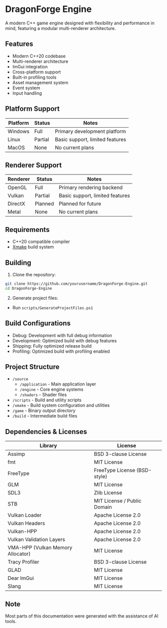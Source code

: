 # DragonForge Engine

A modern C++ game engine designed with flexibility and performance in mind, featuring a modular multi-renderer architecture.

## Features

- Modern C++20 codebase
- Multi-renderer architecture
- ImGui integration
- Cross-platform support
- Built-in profiling tools
- Asset management system
- Event system
- Input handling

## Platform Support

| Platform | Status     | Notes |
|----------|------------|-------|
| Windows  | Full      | Primary development platform |
| Linux    | Partial   | Basic support, limited features |
| MacOS    | None      | No current plans |

## Renderer Support

| Renderer | Status     | Notes |
|----------|------------|-------|
| OpenGL   | Full      | Primary rendering backend |
| Vulkan   | Partial   | Basic support, limited features |
| DirectX  | Planned   | Planned for future |
| Metal    | None      | No current plans |

## Requirements

- C++20 compatible compiler
- [Xmake](https://xmake.io/) build system

## Building

1. Clone the repository:
```bash
git clone https://github.com/yourusername/DragonForge-Engine.git
cd DragonForge-Engine
```

2. Generate project files:
- Run `scripts/GenerateProjectFiles.ps1`

## Build Configurations

- Debug: Development with full debug information
- Development: Optimized build with debug features
- Shipping: Fully optimized release build
- Profiling: Optimized build with profiling enabled

## Project Structure

- `/source`
  - `/application` - Main application layer
  - `/engine` - Core engine systems
  - `/shaders` - Shader files
- `/scripts` - Build and utility scripts
- `/xmake` - Build system configuration and utilities
- `/game` - Binary output directory
- `/build` - Intermediate build files

## Dependencies & Licenses

| Library | License |
|---------|---------|
| Assimp    | BSD 3-clause License |
| fmt     | MIT License |
| FreeType  | FreeType License (BSD-style) |
| GLM       | MIT License |
| SDL3      | Zlib License |
| STB       | MIT License / Public Domain |
| Vulkan Loader | Apache License 2.0 |
| Vulkan Headers | Apache License 2.0 |
| Vulkan-HPP | Apache License 2.0 |
| Vulkan Validation Layers | Apache License 2.0 |
| VMA-HPP (Vulkan Memory Allocator) | MIT License |
| Tracy Profiler | BSD 3-clause License |
| GLAD      | MIT License |
| Dear ImGui | MIT License |
| Slang     | MIT License |

## Note

Most parts of this documentation were generated with the assistance of AI tools.